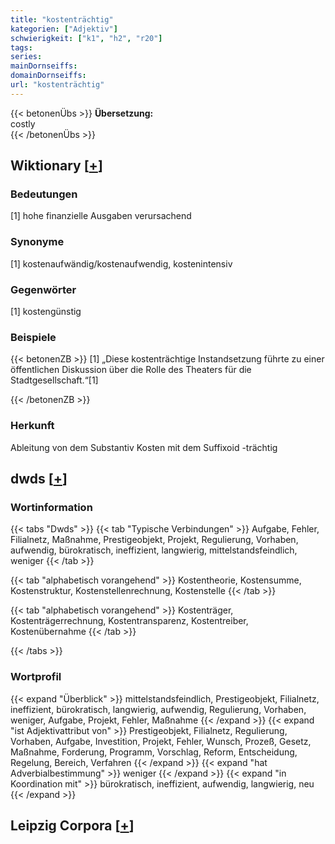 ```yaml
---
title: "kostenträchtig"
kategorien: ["Adjektiv"]
schwierigkeit: ["k1", "h2", "r20"]
tags:
series:
mainDornseiffs:
domainDornseiffs:
url: "kostenträchtig"
---
```


{{< betonenÜbs >}}
**Übersetzung:**  
costly  
{{< /betonenÜbs >}}

## Wiktionary [[+](https://de.wiktionary.org/wiki/kostenträchtig)]

### Bedeutungen
[1] hohe finanzielle Ausgaben verursachend  

### Synonyme
[1] kostenaufwändig/kostenaufwendig, kostenintensiv  

### Gegenwörter
[1] kostengünstig  

### Beispiele
{{< betonenZB >}}
[1] „Diese kostenträchtige Instandsetzung führte zu einer öffentlichen Diskussion über die Rolle des Theaters für die Stadtgesellschaft.“[1]  

{{< /betonenZB >}}
### Herkunft
Ableitung von dem Substantiv Kosten mit dem Suffixoid -trächtig  



## dwds [[+](https://www.dwds.de/wb/kostenträchtig)]

### Wortinformation
{{< tabs "Dwds" >}}
{{< tab "Typische Verbindungen" >}}
Aufgabe, Fehler, Filialnetz, Maßnahme, Prestigeobjekt, Projekt, Regulierung, Vorhaben, aufwendig, bürokratisch, ineffizient, langwierig, mittelstandsfeindlich, weniger
{{< /tab >}}

{{< tab "alphabetisch vorangehend" >}}
Kostentheorie, Kostensumme, Kostenstruktur, Kostenstellenrechnung, Kostenstelle
{{< /tab >}}

{{< tab "alphabetisch vorangehend" >}}
Kostenträger, Kostenträgerrechnung, Kostentransparenz, Kostentreiber, Kostenübernahme
{{< /tab >}}

{{< /tabs >}}

### Wortprofil
{{< expand "Überblick" >}} mittelstandsfeindlich, Prestigeobjekt, Filialnetz, ineffizient, bürokratisch, langwierig, aufwendig, Regulierung, Vorhaben, weniger, Aufgabe, Projekt, Fehler, Maßnahme {{< /expand >}}
{{< expand "ist Adjektivattribut von" >}} Prestigeobjekt, Filialnetz, Regulierung, Vorhaben, Aufgabe, Investition, Projekt, Fehler, Wunsch, Prozeß, Gesetz, Maßnahme, Forderung, Programm, Vorschlag, Reform, Entscheidung, Regelung, Bereich, Verfahren {{< /expand >}}
{{< expand "hat Adverbialbestimmung" >}} weniger {{< /expand >}}
{{< expand "in Koordination mit" >}} bürokratisch, ineffizient, aufwendig, langwierig, neu {{< /expand >}}

## Leipzig Corpora [[+](https://corpora.uni-leipzig.de/en/res?word=kostenträchtig&corpusId=deu_newscrawl-public_2018)]

